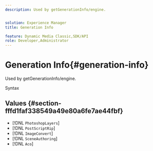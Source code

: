 ```yaml
---
description: Used by getGenerationInfo/engine.


solution: Experience Manager
title: Generation Info

feature: Dynamic Media Classic,SDK/API
role: Developer,Administrator
---
```


# Generation Info{#generation-info}

Used by getGenerationInfo/engine.

 Syntax 

## Values {#section-fffd1faf338549a49e80a6fe7ae44fbf}

* [!DNL `PhotoshopLayers`] 
* [!DNL `PostScriptRip`] 
* [!DNL `ImageConvert`] 
* [!DNL `SceneAuthoring`] 
* [!DNL `Aco`]

